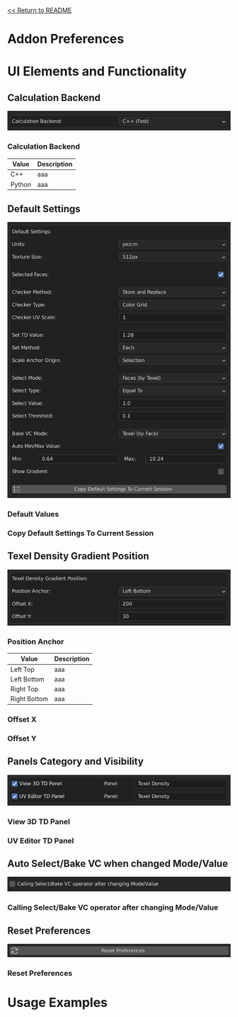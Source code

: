 [<< Return to README](../README.md#documentation)

# Addon Preferences



# UI Elements and Functionality

## Calculation Backend

![Prefs 1](./images/ui/prefs_backend.png)

### Calculation Backend

| Value  | Description |
|--------|-------------|
| C++    | aaa         | 
| Python | aaa         |

## Default Settings

![Prefs 2](./images/ui/prefs_defaults.png)

### Default Values

### Copy Default Settings To Current Session

## Texel Density Gradient Position

![Prefs 3](./images/ui/prefs_gradient_position.png)

### Position Anchor

| Value        | Description |
|--------------|-------------|
| Left Top     | aaa         | 
| Left Bottom  | aaa         |
| Right Top    | aaa         |
| Right Bottom | aaa         |

### Offset X

### Offset Y

## Panels Category and Visibility

![Prefs 4](./images/ui/prefs_panels.png)

### View 3D TD Panel

### UV Editor TD Panel

## Auto Select/Bake VC when changed Mode/Value

![Prefs 5](./images/ui/prefs_bake_select_auto_calc.png)

### Calling Select/Bake VC operator after changing Mode/Value

## Reset Preferences

![Prefs 6](./images/ui/prefs_reset.png)

### Reset Preferences

# Usage Examples